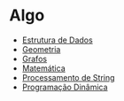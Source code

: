 # Algo

- [Estrutura de Dados]
- [Geometria]
- [Grafos]
- [Matemática]
- [Processamento de String]
- [Programação Dinâmica]

[Estrutura de Dados]: https://github.com/alexistoigo/lab/blob/master/Estrutura%20de%20Dados/main.md#estrutura-de-dados
[Geometria]: todo
[Grafos]: https://github.com/alexistoigo/lab/blob/master/Grafos/main.md#grafos
[Matemática]: https://github.com/alexistoigo/lab/blob/master/Matematica/main.md#matem%C3%A1tica
[Processamento de String]: https://github.com/alexistoigo/lab/blob/master/Processamento%20de%20String/main.md#processamento-de-string
[Programação Dinâmica]:todo